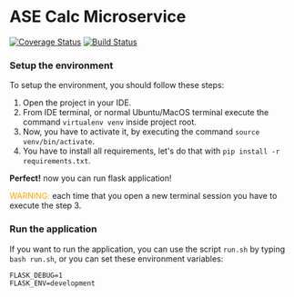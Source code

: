 # ASE Calc Microservice

[![Coverage Status](https://coveralls.io/repos/github/PaolinoRossi/calc4testing-skeleton/badge.svg?branch=master)](https://coveralls.io/github/PaolinoRossi/calc4testing-skeleton?branch=master)
[![Build Status](https://app.travis-ci.com/PaolinoRossi/calc4testing-skeleton.svg?branch=master)](https://app.travis-ci.com/PaolinoRossi/calc4testing-skeleton)

### Setup the environment

To setup the environment, you should follow these steps:

1. Open the project in your IDE.
2. From IDE terminal, or normal Ubuntu/MacOS terminal execute the command `virtualenv venv` inside project root.
3. Now, you have to activate it, by executing the command `source venv/bin/activate`.
4. You have to install all requirements, let's do that with `pip install -r requirements.txt`.

**Perfect!** now you can run flask application!

<span style="color:orange">WARNING:</span> each time that you open a new terminal session you have
to execute the step 3.


### Run the application

If you want to run the application, you can use the script `run.sh` by typing `bash run.sh`,
or you can set these environment variables:

```
FLASK_DEBUG=1
FLASK_ENV=development
```
